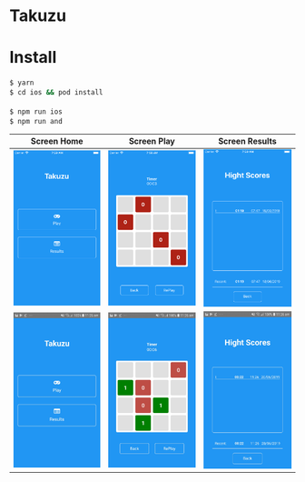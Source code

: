 # Takuzu

<h1>Install</h1>

```bash
$ yarn
$ cd ios && pod install

$ npm run ios
$ npm run and
```



| Screen Home | Screen Play | Screen Results |
| :---: |:---:|:---:|
| <img src="./screenshots/ios1.png" alt="Screenshot of the example app"/> |<img src="./screenshots/ios2.png" alt="Screenshot of the example app"/> |<img src="./screenshots/ios3.png" alt="Screenshot of the example app"/> |
| <img src="./screenshots/and1.jpg" alt="Screenshot of the example app"/> |<img src="./screenshots/and2.jpg" alt="Screenshot of the example app"/> |<img src="./screenshots/and3.jpg" alt="Screenshot of the example app"/> |

